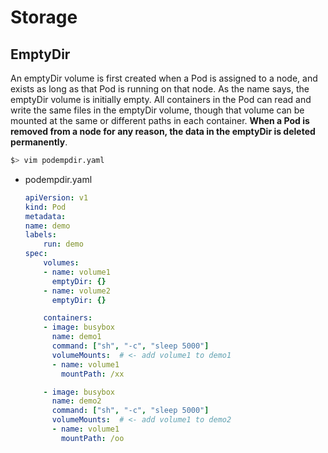 # Storage

## EmptyDir
An emptyDir volume is first created when a Pod is assigned to a node, and exists as long as that Pod is running on that node. As the name says, the emptyDir volume is initially empty. All containers in the Pod can read and write the same files in the emptyDir volume, though that volume can be mounted at the same or different paths in each container. <b>When a Pod is removed from a node for any reason, the data in the emptyDir is deleted permanently</b>.

```bash
$> vim podempdir.yaml
```

- podempdir.yaml
    ```yaml
    apiVersion: v1
    kind: Pod
    metadata:
    name: demo
    labels:
        run: demo
    spec:
        volumes:
        - name: volume1
          emptyDir: {}
        - name: volume2
          emptyDir: {}

        containers:
        - image: busybox
          name: demo1
          command: ["sh", "-c", "sleep 5000"]
          volumeMounts:  # <- add volume1 to demo1
          - name: volume1
            mountPath: /xx

        - image: busybox
          name: demo2
          command: ["sh", "-c", "sleep 5000"]
          volumeMounts:  # <- add volume1 to demo2
          - name: volume1
            mountPath: /oo
    ```